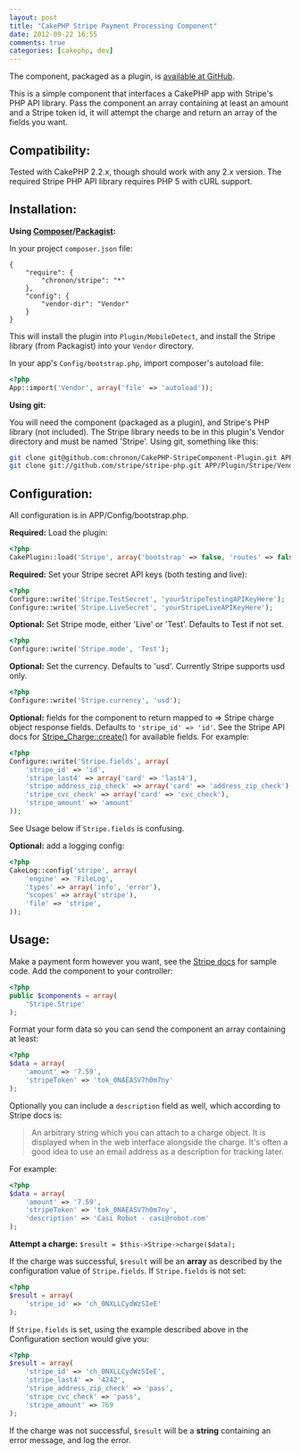 ```yaml
---
layout: post
title: "CakePHP Stripe Payment Processing Component"
date: 2012-09-22 16:55
comments: true
categories: [cakephp, dev]
---
```


The component, packaged as a plugin, is [available at GitHub](https://github.com/chronon/CakePHP-StripeComponent-Plugin).

This is a simple component that interfaces a CakePHP app with Stripe's PHP API library. Pass the
component an array containing at least an amount and a Stripe token id, it will attempt the charge
and return an array of the fields you want. 

Compatibility:
--------------

Tested with CakePHP 2.2.x, though should work with any 2.x version. The required Stripe PHP API
library requires PHP 5 with cURL support.

Installation:
-------------

**Using [Composer](http://getcomposer.org/)/[Packagist](https://packagist.org):**

In your project `composer.json` file:

```
{
	"require": {
		"chronon/stripe": "*"
	},
	"config": {
        "vendor-dir": "Vendor"
    }
}
```

This will install the plugin into `Plugin/MobileDetect`, and install the Stripe library 
(from Packagist) into your `Vendor` directory.

In your app's `Config/bootstrap.php`, import composer's autoload file:

```php
<?php
App::import('Vendor', array('file' => 'autoload'));
```
**Using git:**

You will need the component (packaged as a plugin), and Stripe's PHP library (not included). The
Stripe library needs to be in this plugin's Vendor directory and must be named 'Stripe'. Using git, 
something like this:

```sh
git clone git@github.com:chronon/CakePHP-StripeComponent-Plugin.git APP/Plugin/Stripe  
git clone git://github.com/stripe/stripe-php.git APP/Plugin/Stripe/Vendor/Stripe
```

Configuration:
--------------

All configuration is in APP/Config/bootstrap.php.

**Required:** Load the plugin:

``` php
<?php	
CakePlugin::load('Stripe', array('bootstrap' => false, 'routes' => false));
```

**Required:** Set your Stripe secret API keys (both testing and live):

``` php
<?php	
Configure::write('Stripe.TestSecret', 'yourStripeTestingAPIKeyHere');
Configure::write('Stripe.LiveSecret', 'yourStripeLiveAPIKeyHere');
```

**Optional:** Set Stripe mode, either 'Live' or 'Test'. Defaults to Test if not set.

``` php
<?php
Configure::write('Stripe.mode', 'Test');
```

**Optional:** Set the currency. Defaults to 'usd'. Currently Stripe supports usd only.

``` php
<?php
Configure::write('Stripe.currency', 'usd');
```

**Optional:** fields for the component to return mapped to => Stripe charge object response fields. 
Defaults to `'stripe_id' => 'id'`. See the Stripe API docs for [Stripe\_Charge::create()](https://stripe.com/docs/api?lang=php#create_charge) for available fields. For example:
	
``` php
<?php
Configure::write('Stripe.fields', array(
	'stripe_id' => 'id',
	'stripe_last4' => array('card' => 'last4'),
	'stripe_address_zip_check' => array('card' => 'address_zip_check'),
	'stripe_cvc_check' => array('card' => 'cvc_check'),
	'stripe_amount' => 'amount'
));
```

See Usage below if `Stripe.fields` is confusing.

**Optional:** add a logging config:

``` php
<?php
CakeLog::config('stripe', array(
	'engine' => 'FileLog',
	'types' => array('info', 'error'),
	'scopes' => array('stripe'),
	'file' => 'stripe',
));
```

Usage:
------

Make a payment form however you want, see the [Stripe docs](https://stripe.com/docs/tutorials/forms)
for sample code. Add the component to your controller:

``` php
<?php
public $components = array(
	'Stripe.Stripe'
);
```

Format your form data so you can send the component an array containing at least:

``` php
<?php
$data = array(
	'amount' => '7.59',
	'stripeToken' => 'tok_0NAEASV7h0m7ny'
);
```

Optionally you can include a `description` field as well, which according to Stripe docs is:

> An arbitrary string which you can attach to a charge object. It is displayed when in the web 
> interface alongside the charge. It's often a good idea to use an email address as a description 
> for tracking later.

For example:

``` php
<?php
$data = array(
	'amount' => '7.59',
	'stripeToken' => 'tok_0NAEASV7h0m7ny',
	'description' => 'Casi Robot - casi@robot.com'
);
```

**Attempt a charge:** `$result = $this->Stripe->charge($data);`

If the charge was successful, `$result` will be an **array** as described by the configuration value 
of `Stripe.fields`. If `Stripe.fields` is not set:

``` php
<?php
$result = array(
	'stripe_id' => 'ch_0NXLLCydWzSIeE'
);
```

If `Stripe.fields` is set, using the example described above in the Configuration section would 
give you:

``` php
<?php
$result = array(
	'stripe_id' => 'ch_0NXLLCydWzSIeE',
	'stripe_last4' => '4242',
	'stripe_address_zip_check' => 'pass',
	'stripe_cvc_check' => 'pass',
	'stripe_amount' => 769
);
```

If the charge was not successful, `$result` will be a **string** containing an error message, and 
log the error.
